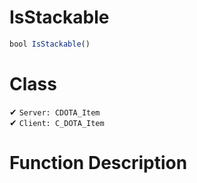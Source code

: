 # IsStackable
```js
bool IsStackable()
```
# Class
✔ `Server: CDOTA_Item`  
✔ `Client: C_DOTA_Item`  

# Function Description

